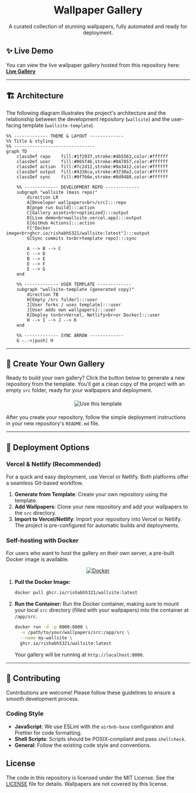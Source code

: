 <div align="center">
  <h1>Wallpaper Gallery</h1>
  <p>A curated collection of stunning wallpapers, fully automated and ready for deployment.</p>
</div>

## ✨ Live Demo

You can view the live wallpaper gallery hosted from this repository here: **[Live Gallery](https://wallsite.vercel.app/)**

---

## 🏗️ Architecture

The following diagram illustrates the project's architecture and the relationship between the development repository (`wallsite`) and the user-facing template (`wallsite-template`).

```mermaid
%% ------------- THEME & LAYOUT -------------
%% Title & styling
%% -------------------------------
graph TD
    classDef repo    fill:#1f2937,stroke:#4b5563,color:#ffffff
    classDef user    fill:#065f46,stroke:#047857,color:#ffffff
    classDef action  fill:#7c2d12,stroke:#9a3412,color:#ffffff
    classDef output  fill:#4338ca,stroke:#3730a3,color:#ffffff
    classDef sync    fill:#0f766e,stroke:#0d9488,color:#ffffff

    %% ------------- DEVELOPMENT REPO -------------
    subgraph "wallsite (main repo)"
        direction LR
        A[Developer wallpapers<br>/src]:::repo
        B[pnpm run build]:::action
        C[Gallery assets<br>optimized]:::output
        D[Live demo<br>wallsite.vercel.app]:::output
        E[GitHub Actions]:::action
        F["Docker image<br>ghcr.io/rishabh5321/wallsite:latest"]:::output
        G[Sync commits to<br>template repo]:::sync

        A --> B --> C
        C --> D
        B --> E
        E --> F
        E --> G
    end

    %% ------------- USER TEMPLATE -------------
    subgraph "wallsite-template (generated copy)"
        direction TB
        H[Empty /src folder]:::user
        I[User forks / uses template]:::user
        J[User adds own wallpapers]:::user
        K[Deploy to<br>Vercel, Netlify<br>or Docker]:::user
        H --> I --> J --> K
    end

    %% ------------- SYNC ARROW -------------
    G -.->|push| H
```

---

## 🚀 Create Your Own Gallery

Ready to build your own gallery? Click the button below to generate a new repository from the template. You'll get a clean copy of the project with an empty `src` folder, ready for your wallpapers and deployment.

<div align="center" style="margin-top: 20px; margin-bottom: 20px;">
  <a href="https://github.com/Rishabh5321/wallsite-template/generate" style="text-decoration: none;">
    <img src="https://img.shields.io/badge/Use%20this%20template-brightgreen?style=for-the-badge&logo=github" alt="Use this template"/>
  </a>
</div>

After you create your repository, follow the simple deployment instructions in your new repository's `README.md` file.

---

## 🔧 Deployment Options

### Vercel & Netlify (Recommended)

For a quick and easy deployment, use Vercel or Netlify. Both platforms offer a seamless Git-based workflow.

1.  **Generate from Template**: Create your own repository using the template.
2.  **Add Wallpapers**: Clone your new repository and add your wallpapers to the `src` directory.
3.  **Import to Vercel/Netlify**: Import your repository into Vercel or Netlify. The project is pre-configured for automatic builds and deployments.

### Self-hosting with Docker

For users who want to host the gallery on their own server, a pre-built Docker image is available.

<div align="center">
    <a href="docker-compose.yml" title="View docker-compose.yml"><img src="https://img.shields.io/badge/docker-%230db7ed.svg?style=for-the-badge&logo=docker&logoColor=white" alt="Docker"/></a>
</div>

1.  **Pull the Docker Image:**

    ```bash
    docker pull ghcr.io/rishabh5321/wallsite:latest
    ```

2.  **Run the Container:**
    Run the Docker container, making sure to mount your local `src` directory (filled with your wallpapers) into the container at `/app/src`.
    ```bash
    docker run -d -p 8000:8000 \
      -v /path/to/your/wallpapers/src:/app/src \
      --name my-wallsite \
      ghcr.io/rishabh5321/wallsite:latest
    ```
    Your gallery will be running at `http://localhost:8000`.

---

## 🤝 Contributing

Contributions are welcome! Please follow these guidelines to ensure a smooth development process.

### Coding Style

- **JavaScript**: We use ESLint with the `airbnb-base` configuration and Prettier for code formatting.
- **Shell Scripts**: Scripts should be POSIX-compliant and pass `shellcheck`.
- **General**: Follow the existing code style and conventions.

## License

The code in this repository is licensed under the MIT License. See the [LICENSE](LICENSE) file for details. Wallpapers are not covered by this license.
